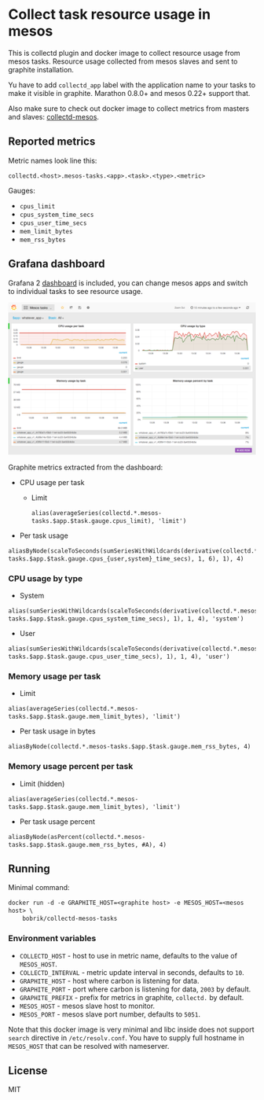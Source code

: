 # Collect task resource usage in mesos

This is collectd plugin and docker image to collect resource usage
from mesos tasks. Resource usage collected from mesos slaves and sent
to graphite installation.

Yu have to add `collectd_app` label with the application name to your tasks
to make it visible in graphite. Marathon 0.8.0+ and mesos 0.22+ support that.

Also make sure to check out docker image to collect metrics from masters
and slaves: [collectd-mesos](https://github.com/bobrik/docker-collectd-mesos).

## Reported metrics

Metric names look line this:

```
collectd.<host>.mesos-tasks.<app>.<task>.<type>.<metric>
```

Gauges:

* `cpus_limit`
* `cpus_system_time_secs`
* `cpus_user_time_secs`
* `mem_limit_bytes`
* `mem_rss_bytes`

## Grafana dashboard

Grafana 2 [dashboard](grafana2.json) is included, you can change mesos apps
and switch to individual tasks to see resource usage.

![screenshot](screenshot.png)

Graphite metrics extracted from the dashboard:

* CPU usage per task

  * Limit

    ```
    alias(averageSeries(collectd.*.mesos-tasks.$app.$task.gauge.cpus_limit), 'limit')
    ```

* Per task usage

```
aliasByNode(scaleToSeconds(sumSeriesWithWildcards(derivative(collectd.*.mesos-tasks.$app.$task.gauge.cpus_{user,system}_time_secs), 1, 6), 1), 4)
```

### CPU usage by type

* System

```
alias(sumSeriesWithWildcards(scaleToSeconds(derivative(collectd.*.mesos-tasks.$app.$task.gauge.cpus_system_time_secs), 1), 1, 4), 'system')
```

* User

```
alias(sumSeriesWithWildcards(scaleToSeconds(derivative(collectd.*.mesos-tasks.$app.$task.gauge.cpus_user_time_secs), 1), 1, 4), 'user')
```

### Memory usage per task

* Limit

```
alias(averageSeries(collectd.*.mesos-tasks.$app.$task.gauge.mem_limit_bytes), 'limit')
```

* Per task usage in bytes

```
aliasByNode(collectd.*.mesos-tasks.$app.$task.gauge.mem_rss_bytes, 4)
```

### Memory usage percent per task

* Limit (hidden)

```
alias(averageSeries(collectd.*.mesos-tasks.$app.$task.gauge.mem_limit_bytes), 'limit')
```

* Per task usage percent

```
aliasByNode(asPercent(collectd.*.mesos-tasks.$app.$task.gauge.mem_rss_bytes, #A), 4)
```

## Running

Minimal command:

```
docker run -d -e GRAPHITE_HOST=<graphite host> -e MESOS_HOST=<mesos host> \
    bobrik/collectd-mesos-tasks
```

### Environment variables

* `COLLECTD_HOST` - host to use in metric name, defaults to the value of `MESOS_HOST`.
* `COLLECTD_INTERVAL` - metric update interval in seconds, defaults to `10`.
* `GRAPHITE_HOST` - host where carbon is listening for data.
* `GRAPHITE_PORT` - port where carbon is listening for data, `2003` by default.
* `GRAPHITE_PREFIX` - prefix for metrics in graphite, `collectd.` by default.
* `MESOS_HOST` - mesos slave host to monitor.
* `MESOS_PORT` - mesos slave port number, defaults to `5051`.

Note that this docker image is very minimal and libc inside does not
support `search` directive in `/etc/resolv.conf`. You have to supply
full hostname in `MESOS_HOST` that can be resolved with nameserver.

## License

MIT

